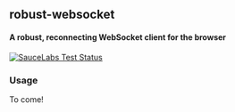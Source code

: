 ## robust-websocket

#### A robust, reconnecting WebSocket client for the browser

[![SauceLabs Test Status](https://saucelabs.com/browser-matrix/robust-websocket.svg)](https://saucelabs.com/u/robust-websocket)

### Usage

To come!
